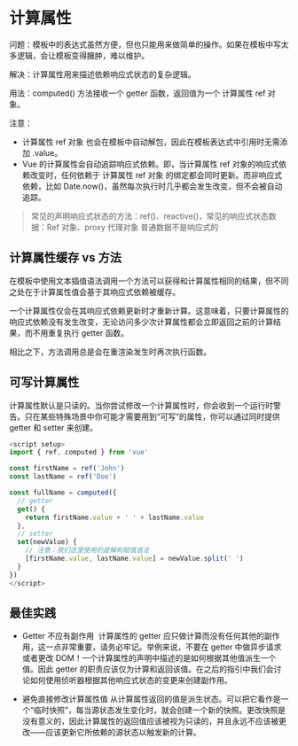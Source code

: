 # 计算属性

问题：模板中的表达式虽然方便，但也只能用来做简单的操作。如果在模板中写太多逻辑，会让模板变得臃肿，难以维护。

解决：计算属性用来描述依赖响应式状态的复杂逻辑。

用法：computed() 方法接收一个 getter 函数，返回值为一个 计算属性 ref 对象。

注意：

- 计算属性 ref 对象 也会在模板中自动解包，因此在模板表达式中引用时无需添加 .value。
- Vue 的计算属性会自动追踪响应式依赖。即，当计算属性 ref 对象的响应式依赖改变时，任何依赖于 计算属性 ref 对象 的绑定都会同时更新。而非响应式依赖，比如 Date.now()，虽然每次执行时几乎都会发生改变，但不会被自动追踪。

> 常见的声明响应式状态的方法：ref()、reactive()，常见的响应式状态数据：Ref 对象、proxy 代理对象
> 普通数据不是响应式的

## 计算属性缓存 vs 方法

在模板中使用文本插值语法调用一个方法可以获得和计算属性相同的结果，但不同之处在于计算属性值会基于其响应式依赖被缓存。

一个计算属性仅会在其响应式依赖更新时才重新计算。这意味着，只要计算属性的响应式依赖没有发生改变，无论访问多少次计算属性都会立即返回之前的计算结果，而不用重复执行 getter 函数。

相比之下，方法调用总是会在重渲染发生时再次执行函数。

## 可写计算属性

计算属性默认是只读的。当你尝试修改一个计算属性时，你会收到一个运行时警告。只在某些特殊场景中你可能才需要用到“可写”的属性，你可以通过同时提供 getter 和 setter 来创建。

```js
<script setup>
import { ref, computed } from 'vue'

const firstName = ref('John')
const lastName = ref('Doe')

const fullName = computed({
  // getter
  get() {
    return firstName.value + ' ' + lastName.value
  },
  // setter
  set(newValue) {
    // 注意：我们这里使用的是解构赋值语法
    [firstName.value, lastName.value] = newValue.split(' ')
  }
})
</script>
```

## 最佳实践

- Getter 不应有副作用 ​
  计算属性的 getter 应只做计算而没有任何其他的副作用，这一点非常重要，请务必牢记。举例来说，不要在 getter 中做异步请求或者更改 DOM！一个计算属性的声明中描述的是如何根据其他值派生一个值。因此 getter 的职责应该仅为计算和返回该值。在之后的指引中我们会讨论如何使用侦听器根据其他响应式状态的变更来创建副作用。

- 避免直接修改计算属性值 ​
  从计算属性返回的值是派生状态。可以把它看作是一个“临时快照”，每当源状态发生变化时，就会创建一个新的快照。更改快照是没有意义的，因此计算属性的返回值应该被视为只读的，并且永远不应该被更改——应该更新它所依赖的源状态以触发新的计算。
